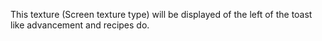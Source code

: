 This texture (Screen texture type) will be displayed of the left of the toast like advancement and recipes do.